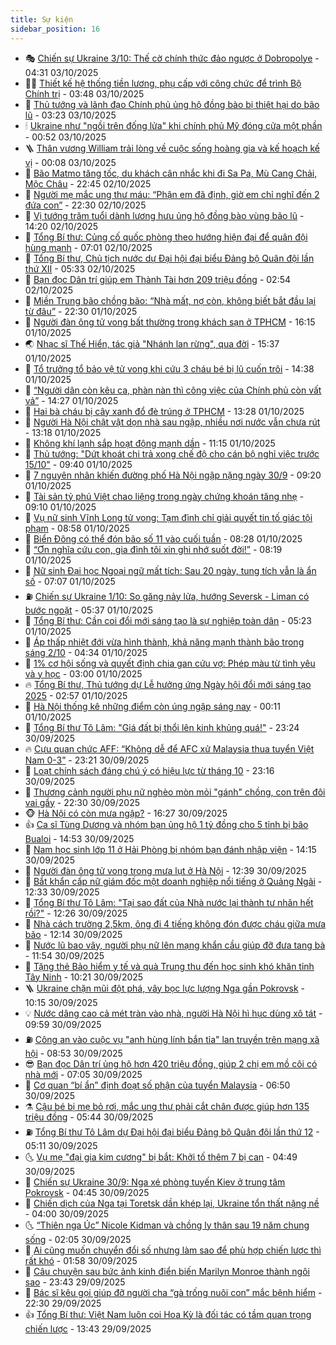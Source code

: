 ```yaml
---
title: Sự kiện
sidebar_position: 16
---
```


<!-- dantri-su-kien:START -->
- 🎭 [Chiến sự Ukraine 3/10: Thế cờ chính thức đảo ngược ở Dobropolye](https://dantri.com.vn/the-gioi/chien-su-ukraine-310-the-co-chinh-thuc-dao-nguoc-o-dobropolye-20251003110751467.htm) - 04:31 03/10/2025
- 👨‍🏫 [Thiết kế hệ thống tiền lương, phụ cấp với công chức để trình Bộ Chính trị](https://dantri.com.vn/noi-vu/thiet-ke-he-thong-tien-luong-phu-cap-voi-cong-chuc-de-trinh-bo-chinh-tri-20251003102454779.htm) - 03:48 03/10/2025
- 🌮 [Thủ tướng và lãnh đạo Chính phủ ủng hộ đồng bào bị thiệt hại do bão lũ](https://dantri.com.vn/thoi-su/thu-tuong-va-lanh-dao-chinh-phu-ung-ho-dong-bao-bi-thiet-hai-do-bao-lu-20251003094158447.htm) - 03:23 03/10/2025
- 🕯 [Ukraine như &quot;ngồi trên đống lửa&quot; khi chính phủ Mỹ đóng cửa một phần](https://dantri.com.vn/the-gioi/ukraine-nhu-ngoi-tren-dong-lua-khi-chinh-phu-my-dong-cua-mot-phan-20251003074034304.htm) - 00:52 03/10/2025
- 🪜 [Thân vương William trải lòng về cuộc sống hoàng gia và kế hoạch kế vị](https://dantri.com.vn/the-gioi/than-vuong-william-trai-long-ve-cuoc-song-hoang-gia-va-ke-hoach-ke-vi-20251003065057202.htm) - 00:08 03/10/2025
- 🐘 [Bão Matmo tăng tốc, du khách cân nhắc khi đi Sa Pa, Mù Cang Chải, Mộc Châu](https://dantri.com.vn/du-lich/bao-matmo-tang-toc-du-khach-can-nhac-khi-di-sa-pa-mu-cang-chai-moc-chau-20251002190312445.htm) - 22:45 02/10/2025
- 🤔 [Người mẹ mắc ung thư máu: “Phận em đã định, giờ em chỉ nghĩ đến 2 đứa con”](https://dantri.com.vn/tam-long-nhan-ai/nguoi-me-mac-ung-thu-mau-phan-em-da-dinh-gio-em-chi-nghi-den-2-dua-con-20251001151211907.htm) - 22:30 02/10/2025
- 🧠 [Vị tướng trăm tuổi dành lương hưu ủng hộ đồng bào vùng bão lũ](https://dantri.com.vn/tam-long-nhan-ai/vi-tuong-tram-tuoi-danh-luong-huu-ung-ho-dong-bao-vung-bao-lu-20251002193853438.htm) - 14:20 02/10/2025
- 📝 [Tổng Bí thư: Củng cố quốc phòng theo hướng hiện đại để quân đội hùng mạnh](https://dantri.com.vn/thoi-su/tong-bi-thu-cung-co-quoc-phong-theo-huong-hien-dai-de-quan-doi-hung-manh-20251002135010546.htm) - 07:01 02/10/2025
- 🦏 [Tổng Bí thư, Chủ tịch nước dự Đại hội đại biểu Đảng bộ Quân đội lần thứ XII](https://dantri.com.vn/thoi-su/tong-bi-thu-chu-tich-nuoc-du-dai-hoi-dai-bieu-dang-bo-quan-doi-lan-thu-xii-20251002122219924.htm) - 05:33 02/10/2025
- 🥰 [Bạn đọc Dân trí giúp em Thành Tài hơn 209 triệu đồng](https://dantri.com.vn/tam-long-nhan-ai/ban-doc-dan-tri-giup-em-thanh-tai-hon-209-trieu-dong-20251001122540510.htm) - 02:54 02/10/2025
- 🤗 [Miền Trung bão chồng bão: “Nhà mất, nợ còn, không biết bắt đầu lại từ đâu”](https://dantri.com.vn/tam-long-nhan-ai/mien-trung-bao-chong-bao-nha-mat-no-con-khong-biet-bat-dau-lai-tu-dau-20251001161142736.htm) - 22:30 01/10/2025
- 🌈 [Người đàn ông tử vong bất thường trong khách sạn ở TPHCM](https://dantri.com.vn/thoi-su/nguoi-dan-ong-tu-vong-bat-thuong-trong-khach-san-o-tphcm-20251001222101180.htm) - 16:15 01/10/2025
- 🌏 [Nhạc sĩ Thế Hiển, tác giả &quot;Nhánh lan rừng&quot;, qua đời](https://dantri.com.vn/giai-tri/nhac-si-the-hien-tac-gia-nhanh-lan-rung-qua-doi-20251001223408608.htm) - 15:37 01/10/2025
- 💄 [Tổ trưởng tổ bảo vệ tử vong khi cứu 3 cháu bé bị lũ cuốn trôi](https://dantri.com.vn/thoi-su/to-truong-to-bao-ve-tu-vong-khi-cuu-3-chau-be-bi-lu-cuon-troi-20251001213012813.htm) - 14:38 01/10/2025
- 👺 [“Người dân còn kêu ca, phàn nàn thì công việc của Chính phủ còn vất vả”](https://dantri.com.vn/thoi-su/nguoi-dan-con-keu-ca-phan-nan-thi-cong-viec-cua-chinh-phu-con-vat-va-20251001205305691.htm) - 14:27 01/10/2025
- 👹 [Hai bà cháu bị cây xanh đổ đè trúng ở TPHCM](https://dantri.com.vn/thoi-su/hai-ba-chau-bi-cay-xanh-do-de-trung-o-tphcm-20251001195543054.htm) - 13:28 01/10/2025
- 🌊 [Người Hà Nội chật vật dọn nhà sau ngập, nhiều nơi nước vẫn chưa rút](https://dantri.com.vn/doi-song/nguoi-ha-noi-chat-vat-don-nha-sau-ngap-nhieu-noi-nuoc-van-chua-rut-20251001191409384.htm) - 13:18 01/10/2025
- 🤠 [Không khí lạnh sắp hoạt động mạnh dần](https://dantri.com.vn/thoi-su/khong-khi-lanh-sap-hoat-dong-manh-dan-20251001180326172.htm) - 11:15 01/10/2025
- 🎊 [Thủ tướng: &quot;Dứt khoát chi trả xong chế độ cho cán bộ nghỉ việc trước 15/10&quot;](https://dantri.com.vn/thoi-su/thu-tuong-dut-khoat-chi-tra-xong-che-do-cho-can-bo-nghi-viec-truoc-1510-20251001163048808.htm) - 09:40 01/10/2025
- 🐘 [7 nguyên nhân khiến đường phố Hà Nội ngập nặng ngày 30/9](https://dantri.com.vn/thoi-su/7-nguyen-nhan-khien-duong-pho-ha-noi-ngap-nang-ngay-309-20251001154815849.htm) - 09:20 01/10/2025
- 💂 [Tài sản tỷ phú Việt chao liệng trong ngày chứng khoán tăng nhẹ](https://dantri.com.vn/kinh-doanh/tai-san-ty-phu-viet-chao-lieng-trong-ngay-chung-khoan-tang-nhe-20251001160125760.htm) - 09:10 01/10/2025
- 👹 [Vụ nữ sinh Vĩnh Long tử vong: Tạm đình chỉ giải quyết tin tố giác tội phạm](https://dantri.com.vn/phap-luat/vu-nu-sinh-vinh-long-tu-vong-tam-dinh-chi-giai-quyet-tin-to-giac-toi-pham-20251001121431317.htm) - 08:58 01/10/2025
- 🦒 [Biển Đông có thể đón bão số 11 vào cuối tuần](https://dantri.com.vn/thoi-su/bien-dong-co-the-don-bao-so-11-vao-cuoi-tuan-20251001145154661.htm) - 08:28 01/10/2025
- 🗽 [“Ơn nghĩa cứu con, gia đình tôi xin ghi nhớ suốt đời!”](https://dantri.com.vn/tam-long-nhan-ai/on-nghia-cuu-con-gia-dinh-toi-xin-ghi-nho-suot-doi-20251001123617308.htm) - 08:19 01/10/2025
- 💄 [Nữ sinh Đại học Ngoại ngữ mất tích: Sau 20 ngày, tung tích vẫn là ẩn số](https://dantri.com.vn/thoi-su/nu-sinh-dai-hoc-ngoai-ngu-mat-tich-sau-20-ngay-tung-tich-van-la-an-so-20251001131035824.htm) - 07:07 01/10/2025
- ⛽️ [Chiến sự Ukraine 1/10: So găng nảy lửa, hướng Seversk - Liman có bước ngoặt](https://dantri.com.vn/the-gioi/chien-su-ukraine-110-so-gang-nay-lua-huong-seversk-liman-co-buoc-ngoat-20251001102108724.htm) - 05:37 01/10/2025
- 🥷 [Tổng Bí thư: Cần coi đổi mới sáng tạo là sự nghiệp toàn dân](https://dantri.com.vn/khoa-hoc/tong-bi-thu-can-coi-doi-moi-sang-tao-la-su-nghiep-toan-dan-20251001120145547.htm) - 05:23 01/10/2025
- 🤖 [Áp thấp nhiệt đới vừa hình thành, khả năng mạnh thành bão trong sáng 2/10](https://dantri.com.vn/thoi-su/ap-thap-nhiet-doi-vua-hinh-thanh-kha-nang-manh-thanh-bao-trong-sang-210-20251001112639465.htm) - 04:34 01/10/2025
- 🌊 [1% cơ hội sống và quyết định chia gan cứu vợ: Phép màu từ tình yêu và y học](https://dantri.com.vn/suc-khoe/1-co-hoi-song-va-quyet-dinh-chia-gan-cuu-vo-phep-mau-tu-tinh-yeu-va-y-hoc-20251001092655201.htm) - 03:00 01/10/2025
- 🔥 [Tổng Bí thư, Thủ tướng dự Lễ hưởng ứng Ngày hội đổi mới sáng tạo 2025](https://dantri.com.vn/khoa-hoc/tong-bi-thu-thu-tuong-du-le-huong-ung-ngay-hoi-doi-moi-sang-tao-2025-20251001095133120.htm) - 02:57 01/10/2025
- 🦏 [Hà Nội thống kê những điểm còn úng ngập sáng nay](https://dantri.com.vn/thoi-su/ha-noi-thong-ke-nhung-diem-con-ung-ngap-sang-nay-20251001070713439.htm) - 00:11 01/10/2025
- 🐘 [Tổng Bí thư Tô Lâm: &quot;Giá đất bị thổi lên kinh khủng quá!&quot;](https://dantri.com.vn/thoi-su/tong-bi-thu-to-lam-gia-dat-bi-thoi-len-kinh-khung-qua-20251001000032947.htm) - 23:24 30/09/2025
- 🔥 [Cựu quan chức AFF: “Không dễ để AFC xử Malaysia thua tuyển Việt Nam 0-3”](https://dantri.com.vn/the-thao/cuu-quan-chuc-aff-khong-de-de-afc-xu-malaysia-thua-tuyen-viet-nam-0-3-20251001013023402.htm) - 23:21 30/09/2025
- 💼 [Loạt chính sách đáng chú ý có hiệu lực từ tháng 10](https://dantri.com.vn/thoi-su/loat-chinh-sach-dang-chu-y-co-hieu-luc-tu-thang-10-20250930222548779.htm) - 23:16 30/09/2025
- 🚀 [Thương cảnh người phụ nữ nghèo mòn mỏi &quot;gánh&quot; chồng, con trên đôi vai gầy](https://dantri.com.vn/tam-long-nhan-ai/thuong-canh-nguoi-phu-nu-ngheo-mon-moi-ganh-chong-con-tren-doi-vai-gay-20250920225906536.htm) - 22:30 30/09/2025
- 🐵 [Hà Nội có còn mưa ngập?](https://dantri.com.vn/thoi-su/ha-noi-co-con-mua-ngap-20250930230650319.htm) - 16:27 30/09/2025
- 👍 [Ca sĩ Tùng Dương và nhóm bạn ủng hộ 1 tỷ đồng cho 5 tỉnh bị bão Bualoi](https://dantri.com.vn/giai-tri/ca-si-tung-duong-va-nhom-ban-ung-ho-1-ty-dong-cho-5-tinh-bi-bao-bualoi-20250930210724095.htm) - 14:53 30/09/2025
- 🚦 [Nam học sinh lớp 11 ở Hải Phòng bị nhóm bạn đánh nhập viện](https://dantri.com.vn/giao-duc/nam-hoc-sinh-lop-11-o-hai-phong-bi-nhom-ban-danh-nhap-vien-20250930210324489.htm) - 14:15 30/09/2025
- 🥸 [Người đàn ông tử vong trong mưa lụt ở Hà Nội](https://dantri.com.vn/thoi-su/nguoi-dan-ong-tu-vong-trong-mua-lut-o-ha-noi-20250930190911927.htm) - 12:39 30/09/2025
- 🥷 [Bắt khẩn cấp nữ giám đốc một doanh nghiệp nổi tiếng ở Quảng Ngãi](https://dantri.com.vn/phap-luat/bat-khan-cap-nu-giam-doc-mot-doanh-nghiep-noi-tieng-o-quang-ngai-20250930191626172.htm) - 12:33 30/09/2025
- 🤡 [Tổng Bí thư Tô Lâm: &quot;Tại sao đất của Nhà nước lại thành tư nhân hết rồi?&quot;](https://dantri.com.vn/thoi-su/tong-bi-thu-to-lam-tai-sao-dat-cua-nha-nuoc-lai-thanh-tu-nhan-het-roi-20250930185941897.htm) - 12:26 30/09/2025
- 🥳 [Nhà cách trường 2,5km, ông đi 4 tiếng không đón được cháu giữa mưa bão](https://dantri.com.vn/giao-duc/nha-cach-truong-25km-ong-di-4-tieng-khong-don-duoc-chau-giua-mua-bao-20250930190521862.htm) - 12:14 30/09/2025
- 🤩 [Nước lũ bao vây, người phụ nữ lên mạng khẩn cầu giúp đỡ đưa tang bà](https://dantri.com.vn/doi-song/nuoc-lu-bao-vay-nguoi-phu-nu-len-mang-khan-cau-giup-do-dua-tang-ba-20250930183624023.htm) - 11:54 30/09/2025
- 🎡 [Tặng thẻ Bảo hiểm y tế và quà Trung thu đến học sinh khó khăn tỉnh Tây Ninh](https://dantri.com.vn/tam-long-nhan-ai/tang-the-bao-hiem-y-te-va-qua-trung-thu-den-hoc-sinh-kho-khan-tinh-tay-ninh-20250930130129472.htm) - 10:21 30/09/2025
- 🪜 [Ukraine chặn mũi đột phá, vây bọc lực lượng Nga gần Pokrovsk](https://dantri.com.vn/the-gioi/ukraine-chan-mui-dot-pha-vay-boc-luc-luong-nga-gan-pokrovsk-20250930164324108.htm) - 10:15 30/09/2025
- 💡 [Nước dâng cao cả mét tràn vào nhà, người Hà Nội hì hục dùng xô tát](https://dantri.com.vn/doi-song/nuoc-dang-cao-ca-met-tran-vao-nha-nguoi-ha-noi-hi-huc-dung-xo-tat-20250930164337744.htm) - 09:59 30/09/2025
- ⛽️ [Công an vào cuộc vụ &quot;anh hùng lính bắn tỉa&quot; lan truyền trên mạng xã hội](https://dantri.com.vn/phap-luat/cong-an-vao-cuoc-vu-anh-hung-linh-ban-tia-lan-truyen-tren-mang-xa-hoi-20250930124441477.htm) - 08:53 30/09/2025
- 😎 [Bạn đọc Dân trí ủng hộ hơn 420 triệu đồng, giúp 2 chị em mồ côi có nhà mới](https://dantri.com.vn/tam-long-nhan-ai/ban-doc-dan-tri-ung-ho-hon-420-trieu-dong-giup-2-chi-em-mo-coi-co-nha-moi-20250929202424096.htm) - 07:05 30/09/2025
- 🗽 [Cơ quan “bí ẩn” định đoạt số phận của tuyển Malaysia](https://dantri.com.vn/the-thao/co-quan-bi-an-dinh-doat-so-phan-cua-tuyen-malaysia-20250930115052478.htm) - 06:50 30/09/2025
- ⚗️ [Cậu bé bị mẹ bỏ rơi, mắc ung thư phải cắt chân được giúp hơn 135 triệu đồng](https://dantri.com.vn/tam-long-nhan-ai/cau-be-bi-me-bo-roi-mac-ung-thu-phai-cat-chan-duoc-giup-hon-135-trieu-dong-20250930085653933.htm) - 05:44 30/09/2025
- ⛽️ [Tổng Bí thư Tô Lâm dự Đại hội đại biểu Đảng bộ Quân đội lần thứ 12](https://dantri.com.vn/thoi-su/tong-bi-thu-to-lam-du-dai-hoi-dai-bieu-dang-bo-quan-doi-lan-thu-12-20250930115805694.htm) - 05:11 30/09/2025
- 🌜 [Vụ mẹ &quot;đại gia kim cương&quot; bị bắt: Khởi tố thêm 7 bị can](https://dantri.com.vn/phap-luat/vu-me-dai-gia-kim-cuong-bi-bat-khoi-to-them-7-bi-can-20250930114328346.htm) - 04:49 30/09/2025
- 🦩 [Chiến sự Ukraine 30/9: Nga xé phòng tuyến Kiev ở trung tâm Pokrovsk](https://dantri.com.vn/the-gioi/chien-su-ukraine-309-nga-xe-phong-tuyen-kiev-o-trung-tam-pokrovsk-20250930112140073.htm) - 04:45 30/09/2025
- 🦒 [Chiến dịch của Nga tại Toretsk dần khép lại, Ukraine tổn thất nặng nề](https://dantri.com.vn/the-gioi/chien-dich-cua-nga-tai-toretsk-dan-khep-lai-ukraine-ton-that-nang-ne-20250929111150364.htm) - 04:00 30/09/2025
- 🌜 [“Thiên nga Úc” Nicole Kidman và chồng ly thân sau 19 năm chung sống](https://dantri.com.vn/giai-tri/thien-nga-uc-nicole-kidman-va-chong-ly-than-sau-19-nam-chung-song-20250930085554805.htm) - 02:05 30/09/2025
- 🐎 [Ai cũng muốn chuyển đổi số nhưng làm sao để phù hợp chiến lược thì rất khó](https://dantri.com.vn/kinh-doanh/ai-cung-muon-chuyen-doi-so-nhung-lam-sao-de-phu-hop-chien-luoc-thi-rat-kho-20250926074213496.htm) - 01:58 30/09/2025
- 🌋 [Câu chuyện sau bức ảnh kinh điển biến Marilyn Monroe thành ngôi sao](https://dantri.com.vn/giai-tri/cau-chuyen-sau-buc-anh-kinh-dien-bien-marilyn-monroe-thanh-ngoi-sao-20250927131434011.htm) - 23:43 29/09/2025
- 🧰 [Bác sĩ kêu gọi giúp đỡ người cha “gà trống nuôi con” mắc bệnh hiểm](https://dantri.com.vn/tam-long-nhan-ai/bac-si-keu-goi-giup-do-nguoi-cha-ga-trong-nuoi-con-mac-benh-hiem-20250929173708068.htm) - 22:30 29/09/2025
- 👍 [Tổng Bí thư: Việt Nam luôn coi Hoa Kỳ là đối tác có tầm quan trọng chiến lược](https://dantri.com.vn/thoi-su/tong-bi-thu-viet-nam-luon-coi-hoa-ky-la-doi-tac-co-tam-quan-trong-chien-luoc-20250929204329945.htm) - 13:43 29/09/2025<!-- dantri-su-kien:END -->

